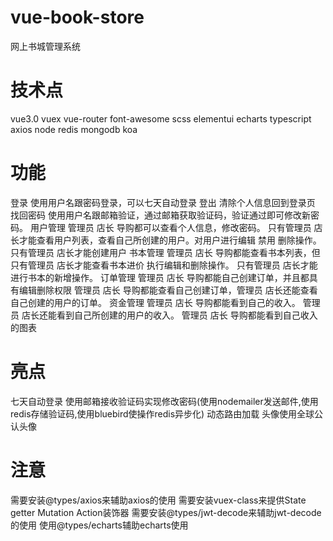 # vue-book-store
  网上书城管理系统

# 技术点
  vue3.0 vuex vue-router font-awesome scss elementui echarts typescript axios node redis mongodb koa

# 功能
  登录
    使用用户名跟密码登录，可以七天自动登录
  登出
    清除个人信息回到登录页
  找回密码
    使用用户名跟邮箱验证，通过邮箱获取验证码，验证通过即可修改新密码。
  用户管理
    管理员 店长 导购都可以查看个人信息，修改密码。
    只有管理员 店长才能查看用户列表，查看自己所创建的用户。对用户进行编辑 禁用 删除操作。
    只有管理员 店长才能创建用户
  书本管理
    管理员 店长 导购都能查看书本列表，但只有管理员 店长才能查看书本进价 执行编辑和删除操作。
    只有管理员 店长才能进行书本的新增操作。
  订单管理
    管理员 店长 导购都能自己创建订单，并且都具有编辑删除权限
    管理员 店长 导购都能查看自己创建订单，管理员 店长还能查看自己创建的用户的订单。
  资金管理
    管理员 店长 导购都能看到自己的收入。 管理员 店长还能看到自己所创建的用户的收入。
    管理员 店长 导购都能看到自己收入的图表

# 亮点
  七天自动登录
  使用邮箱接收验证码实现修改密码(使用nodemailer发送邮件,使用redis存储验证码,使用bluebird使操作redis异步化)
  动态路由加载
  头像使用全球公认头像

# 注意
  需要安装@types/axios来辅助axios的使用
  需要安装vuex-class来提供State getter Mutation Action装饰器
  需要安装@types/jwt-decode来辅助jwt-decode的使用
  使用@types/echarts辅助echarts使用



